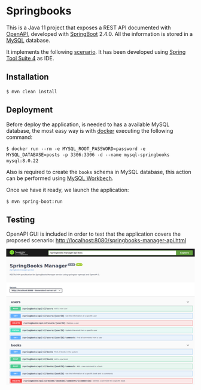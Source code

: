 # Springbooks

This is a Java 11 project that exposes a REST API documented with [OpenAPI](https://www.openapis.org/), developed with [SpringBoot](https://spring.io/projects/spring-boot) 2.4.0. All the information is stored in a [MySQL](https://www.mysql.com/) database.

It implements the following [scenario](doc/scenario.md). It has been developed using [Spring Tool Suite 4](https://spring.io/tools) as IDE.

## Installation

```
$ mvn clean install
```

## Deployment

Before deploy the application, is needed to has a available MySQL database, the most easy way is with [docker](https://www.docker.com/) executing the following command:

```
$ docker run --rm -e MYSQL_ROOT_PASSWORD=password -e MYSQL_DATABASE=posts -p 3306:3306 -d --name mysql-springbooks mysql:8.0.22
```

Also is required to create the ```books``` schema in MySQL database, this action can be performed using [MySQL Workbech](https://www.mysql.com/products/workbench).

Once we have it ready, we launch the application:

```
$ mvn spring-boot:run
```

## Testing

OpenAPI GUI is included in order to test that the application covers the proposed scenario: [http://localhost:8080/springbooks-manager-api.html](http://localhost:8080/springbooks-manager-api.html)

![SPRINGBOOKS OPEN API](doc/img/springbooks-openapi.png)

